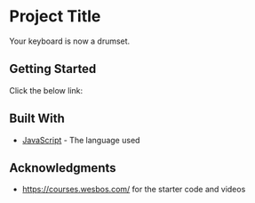 # Project Title

Your keyboard is now a drumset.

## Getting Started

Click the below link:


## Built With

* [JavaScript](https://www.ecma-international.org/) - The language used



## Acknowledgments

* https://courses.wesbos.com/ for the starter code and videos
